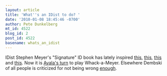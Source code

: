 ```yaml
---
layout: article
title: 'What''s an IDist to do? '
date: '2010-01-08 18:45:46 -0700'
author: Pete Dunkelberg
mt_id: 4522
blog_id: 2
post_id: 4522
basename: whats_an_idist
---
```

IDist Stephen Meyer's "Signature" ID book has lately inspired [this](http://pandasthumb.org/archives/2009/12/signature-in-th.html), [this](http://biologos.org/blog/signature-in-the-cell/), [this](http://biologos.org/blog/evolution-design-and-history/) and [this](http://pandasthumb.org/archives/2010/01/signature-in-th-1.html).  Now it is [Ayala's turn](http://biologos.org/blog/on-reading-the-cells-signature/) to play Whack-a-Meyer.  Elsewhere Dembski of all people is criticized for not being wrong [enough](http://oursovereignjoy.blogspot.com/2009/12/book-review-william-dembskis-end-of.html).
